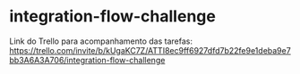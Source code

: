 # integration-flow-challenge

Link do Trello para acompanhamento das tarefas:
https://trello.com/invite/b/kUgaKC7Z/ATTI8ec9ff6927dfd7b22fe9e1deba9e7bb3A6A3A706/integration-flow-challenge
